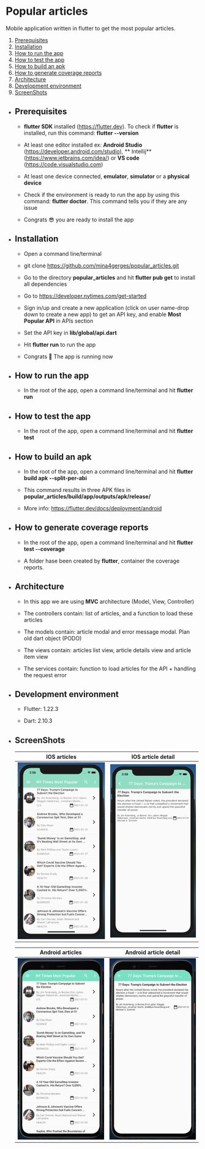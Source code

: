 # Popular articles

Mobile application written in flutter to get the most popular articles.

1. [Prerequisites](#prerequisites)
2. [Installation](#installation)
3. [How to run the app](#runApp)
4. [How to test the app](#testApp)
5. [How to build an apk](#buildApk)
6. [How to generate coverage reports](#coverageReports)
7. [Architecture](#architecture)
8. [Development environment](#developementEnvirement)
9. [ScreenShots](#screenShots)

- <h2 name="prerequisites">Prerequisites</h2>

    - **flutter SDK** installed (https://flutter.dev). To check if **flutter** is installed, run this command: **flutter --version**

    - At least one editor installed ex: **Android Studio** (https://developer.android.com/studio), **
      Intellij** (https://www.jetbrains.com/idea/) or **VS code** (https://code.visualstudio.com)

    - At least one device connected, **emulator**, **simulator** or a **physical device**

    - Check if the environment is ready to run the app by using this command: **flutter doctor**. This command tells you
      if they are any issue

    - Congrats 😎 you are ready to install the app

- <h2 name="installation">Installation</h2>

    - Open a command line/terminal

    - git clone https://github.com/mina4gerges/popular_articles.git

    - Go to the directory **popular_articles** and hit **flutter pub get** to install all dependencies

    - Go to https://developer.nytimes.com/get-started

    - Sign in/up and create a new application (click on user name-drop down to create a new app) to get an API key, and
      enable **Most Popular API** in APIs section

    - Set the API key in **lib/global/api.dart**

    - Hit **flutter run** to run the app

    - Congrats 🎉 The app is running now

- <h2 name="runApp">How to run the app</h2>

    - In the root of the app, open a command line/terminal and hit **flutter run**

- <h2 name="testApp">How to test the app</h2>

    - In the root of the app, open a command line/terminal and hit **flutter test**

- <h2 name="buildApk">How to build an apk</h2>

  - In the root of the app, open a command line/terminal and hit **flutter build apk --split-per-abi**
  
  - This command results in three APK files in **popular_articles/build/app/outputs/apk/release/**
  
  - More info: https://flutter.dev/docs/deployment/android

- <h2 name="coverageReports">How to generate coverage reports</h2>

    - In the root of the app, open a command line/terminal and hit **flutter test --coverage**

    - A folder hase been created by **flutter**, container the coverage reports.

- <h2 name="architecture">Architecture</h2>

    - In this app we are using **MVC** architecture (Model, View, Controller)

    - The controllers contain: list of articles, and a function to load these articles

    - The models contain: article modal and error message modal. Plan old dart object (PODO)

    - The views contain: articles list view, article details view and article item view

    - The services contain: function to load articles for the API + handling the request error
  
- <h2 name="developementEnvirement">Development environment</h2>

    - Flutter: 1.22.3

    - Dart: 2.10.3

- <h2 name="screenShots">ScreenShots</h2>

  IOS articles | IOS article detail
    :-----------:|:-----------------: 
  ![Introduction Screen](screenshots/ios-home.png?raw=true) | ![Introduction Screen](screenshots/ios-detail.png?raw=true)

  Android articles | Android article detail
    :---------------:|:----------------------: 
  ![Introduction Screen](screenshots/android-home.png?raw=true) | ![Introduction Screen](screenshots/android-detail.png?raw=true)

